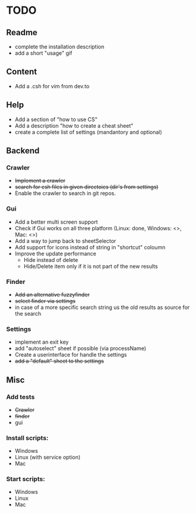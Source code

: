 # TODO
## Readme
- complete the installation description
- add a short "usage" gif

## Content
- Add a .csh for vim from dev.to

## Help
- Add a section of "how to use CS"
- Add a description "how to create a cheat sheet"
- create a complete list of settings (mandantory and optional)

## Backend

### Crawler
- ~~Implement a crawler~~
- ~~search for csh files in given directoies (dir's from settings)~~
- Enable the crawler to search in git repos.
   
### Gui
- Add a better multi screen support
- Check if Gui works on all three platform (Linux: done, Windows: <>, Mac: <>)
- Add a way to jump back to sheetSelector
- Add support for icons instead of string in "shortcut" coloumn
- Improve the update performance
  - Hide instead of delete
  - Hide/Delete item only if it is not part of the new results
 
### Finder
- ~~Add an alternative fuzzyfinder~~
- ~~select finder via settings~~
- in case of a more specific search string us the old results as source for the search
 
### Settings
- implement an exit key
- add "autoselect" sheet if possible (via processName)
- Create a userinterface for handle the settings
- ~~add a "default" sheet to the settings~~

## Misc

### Add tests
- ~~Crawler~~
- ~~finder~~
- gui

### Install scripts:
- Windows
- Linux (with service option)
- Mac
### Start scripts:
- Windows
- Linux
- Mac
